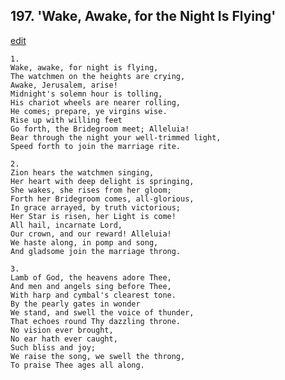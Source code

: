 
## 197.  'Wake, Awake, for the Night Is Flying'
[edit](https://docs.google.com/document/d/16xxTAfBRnD9MdjadtIfccwRBKY%2DyHQKE/edit?mode=html)




    1.
    Wake, awake, for night is flying,
    The watchmen on the heights are crying,
    Awake, Jerusalem, arise!
    Midnight's solemn hour is tolling,
    His chariot wheels are nearer rolling,
    He comes; prepare, ye virgins wise.
    Rise up with willing feet
    Go forth, the Bridegroom meet; Alleluia!
    Bear through the night your well-trimmed light,
    Speed forth to join the marriage rite.

    2.
    Zion hears the watchmen singing,
    Her heart with deep delight is springing,
    She wakes, she rises from her gloom;
    Forth her Bridegroom comes, all-glorious,
    In grace arrayed, by truth victorious;
    Her Star is risen, her Light is come!
    All hail, incarnate Lord,
    Our crown, and our reward! Alleluia!
    We haste along, in pomp and song,
    And gladsome join the marriage throng.

    3.
    Lamb of God, the heavens adore Thee,
    And men and angels sing before Thee,
    With harp and cymbal's clearest tone.
    By the pearly gates in wonder
    We stand, and swell the voice of thunder,
    That echoes round Thy dazzling throne.
    No vision ever brought,
    No ear hath ever caught,
    Such bliss and joy;
    We raise the song, we swell the throng,
    To praise Thee ages all along.
